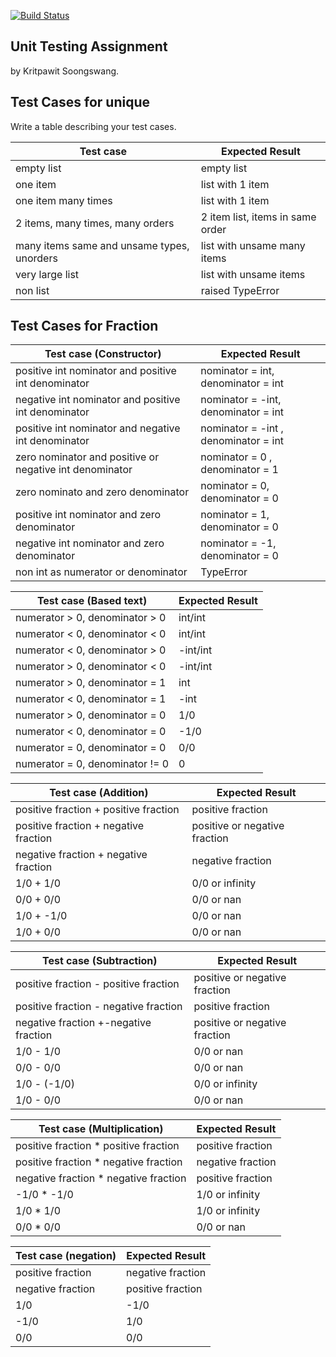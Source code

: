 [![Build Status](https://travis-ci.com/kornkritpawit/unittesting-kornkritpawit.svg?branch=master)](https://travis-ci.com/kornkritpawit/unittesting-kornkritpawit)

## Unit Testing Assignment

by Kritpawit Soongswang.


## Test Cases for unique

Write a table describing your test cases.

| Test case              |  Expected Result    |
|------------------------|---------------------|
| empty list             |  empty list         |
| one item               |  list with 1 item   |
| one item many times    |  list with 1 item   |
| 2 items, many times, many orders | 2 item list, items in same order  |
| many items same and unsame types, unorders   | list with unsame many items|
| very large list        | list with unsame items|
| non list                |  raised TypeError   |


## Test Cases for Fraction
| Test case (Constructor)             |  Expected Result    |
|------------------------|---------------------|
| positive int nominator and positive int denominator | nominator = int, denominator = int|
| negative int nominator and positive int denominator | nominator = -int, denominator = int|
| positive int nominator and negative int denominator | nominator = -int , denominator = int|
| zero nominator and positive or negative int denominator | nominator = 0 , denominator = 1 |
| zero nominato and zero denominator | nominator = 0, denominator = 0 |
| positive int nominator and zero denominator | nominator = 1, denominator = 0|
| negative int nominator and zero denominator | nominator = -1,  denominator = 0|
| non int as numerator or denominator | TypeError|

| Test case (Based text)             |  Expected Result    |
|------------------------|---------------------|
| numerator > 0, denominator > 0 | int/int |
| numerator < 0, denominator < 0 | int/int |
| numerator < 0, denominator > 0 | -int/int |
| numerator > 0, denominator < 0 | -int/int|
| numerator > 0, denominator = 1 | int |
| numerator < 0, denominator = 1 | -int |
| numerator > 0, denominator = 0 | 1/0 |
| numerator < 0, denominator = 0 | -1/0 |
| numerator = 0, denominator = 0 | 0/0 |
| numerator = 0, denominator != 0 | 0 |

| Test case (Addition)             |  Expected Result    |
|------------------------|---------------------|
| positive fraction + positive fraction | positive fraction |
| positive fraction + negative fraction | positive or negative fraction |
| negative fraction + negative fraction | negative fraction |
| 1/0 + 1/0 | 0/0 or infinity|
| 0/0 + 0/0 | 0/0 or nan |
| 1/0 + -1/0 | 0/0 or nan |
| 1/0 + 0/0 | 0/0 or nan |

| Test case (Subtraction)             |  Expected Result    |
|------------------------|---------------------|
| positive fraction - positive fraction | positive or negative fraction |
| positive fraction - negative fraction | positive fraction |
| negative fraction +-negative fraction | positive or negative fraction |
| 1/0 - 1/0 | 0/0 or nan|
| 0/0 - 0/0 | 0/0 or nan |
| 1/0 - (-1/0)| 0/0 or infinity |
| 1/0 - 0/0 | 0/0 or nan |

| Test case (Multiplication)             |  Expected Result    |
|------------------------|---------------------|
| positive fraction * positive fraction | positive fraction |
| positive fraction * negative fraction | negative fraction |
| negative fraction * negative fraction | positive fraction |
| -1/0 * -1/0 | 1/0 or infinity |
| 1/0 * 1/0 | 1/0 or infinity |
| 0/0 * 0/0 | 0/0 or nan |

| Test case (negation)             |  Expected Result    |
|------------------------|---------------------|
| positive fraction | negative fraction |
| negative fraction | positive fraction |
| 1/0 | -1/0 |
| -1/0 | 1/0 |
| 0/0 | 0/0 |


















